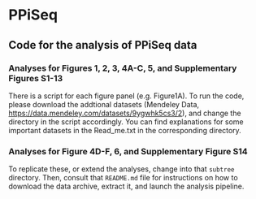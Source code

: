 # PPiSeq

## Code for the analysis of PPiSeq data

### Analyses for Figures 1, 2, 3, 4A-C, 5, and Supplementary Figures S1-13

There is a script for each figure panel (e.g. Figure1A). To run the code, 
please download the addtional datasets 
(Mendeley Data, https://data.mendeley.com/datasets/9ygwhk5cs3/2), and change the directory in 
the script accordingly. You can find explanations for some important 
datasets in the Read_me.txt in the corresponding directory. 

### Analyses for Figure 4D-F, 6, and Supplementary Figure S14

To replicate these, or extend the analyses, change into that `subtree` 
directory. Then, consult that `README.md` file for instructions on how to
download the data archive, extract it, and launch the analysis pipeline.

